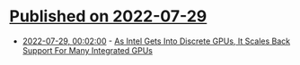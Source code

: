# [Published on 2022-07-29](index.md)

* [2022-07-29, 00:02:00](https://tech.slashdot.org/story/22/07/28/2053222/as-intel-gets-into-discrete-gpus-it-scales-back-support-for-many-integrated-gpus?utm_source=rss1.0mainlinkanon&utm_medium=feed) - [As Intel Gets Into Discrete GPUs, It Scales Back Support For Many Integrated GPUs](https://tech.slashdot.org/story/22/07/28/2053222/as-intel-gets-into-discrete-gpus-it-scales-back-support-for-many-integrated-gpus?utm_source=rss1.0mainlinkanon&utm_medium=feed)
